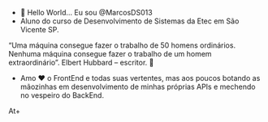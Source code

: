 - 👋 Hello World... Eu sou @MarcosDS013
- Aluno do curso de Desenvolvimento de Sistemas da Etec em São Vicente SP.


 “Uma máquina consegue fazer o trabalho de 50 homens ordinários. Nenhuma máquina consegue fazer o trabalho de um homem extraordinário”. Elbert Hubbard – escritor. 👀


- Amo ❤ o FrontEnd e todas suas vertentes, mas aos poucos botando as mãozinhas em desenvolvimento de minhas próprias APIs e mechendo no vespeiro do BackEnd. 

At+


